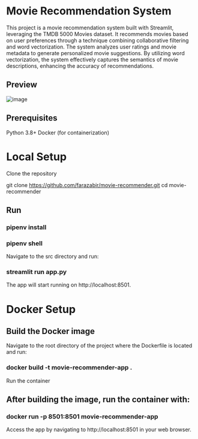 
# Movie Recommendation System

This project is a movie recommendation system built with Streamlit, leveraging the TMDB 5000 Movies dataset. It recommends movies based on user preferences through a technique combining collaborative filtering and word vectorization. The system analyzes user ratings and movie metadata to generate personalized movie suggestions. By utilizing word vectorization, the system effectively captures the semantics of movie descriptions, enhancing the accuracy of recommendations.


## Preview
![image](https://github.com/farazabir/movie-recommender/assets/62275863/70b3416b-7c2a-4748-b0d4-9ecd06469c2a)



## Prerequisites
Python 3.8+
Docker (for containerization)

# Local Setup
Clone the repository


git clone https://github.com/farazabir/movie-recommender.git
cd movie-recommender


## Run 

### pipenv install
### pipenv shell

Navigate to the src directory and run:


 ### streamlit run app.py

The app will start running on http://localhost:8501.

# Docker Setup
 ## Build the Docker image

Navigate to the root directory of the project where the Dockerfile is located and run:

### docker build -t movie-recommender-app .
Run the container

## After building the image, run the container with:

### docker run -p 8501:8501 movie-recommender-app
Access the app by navigating to http://localhost:8501 in your web browser.
